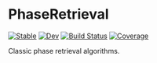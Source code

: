 # PhaseRetrieval

[![Stable](https://img.shields.io/badge/docs-stable-blue.svg)](https://HIT-UOI-SR.github.io/PhaseRetrieval.jl/stable)
[![Dev](https://img.shields.io/badge/docs-dev-blue.svg)](https://HIT-UOI-SR.github.io/PhaseRetrieval.jl/dev)
[![Build Status](https://github.com/HIT-UOI-SR/PhaseRetrieval.jl/workflows/CI/badge.svg)](https://github.com/HIT-UOI-SR/PhaseRetrieval.jl/actions)
[![Coverage](https://codecov.io/gh/HIT-UOI-SR/PhaseRetrieval.jl/branch/master/graph/badge.svg)](https://codecov.io/gh/HIT-UOI-SR/PhaseRetrieval.jl)

Classic phase retrieval algorithms.
